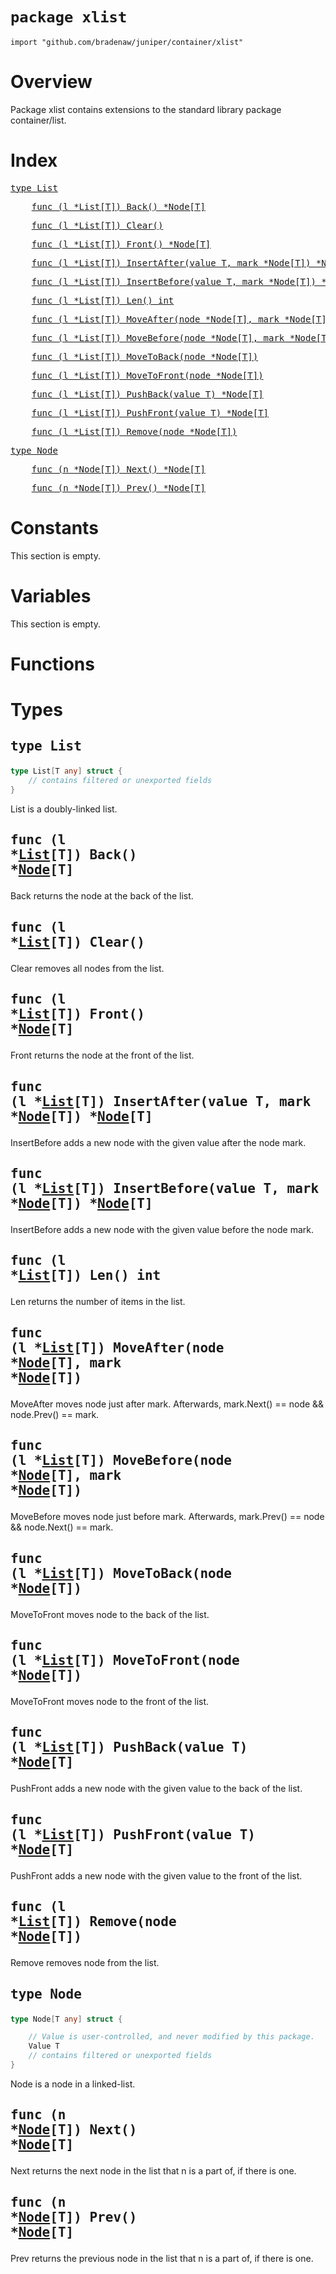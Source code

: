 # `package xlist`

```
import "github.com/bradenaw/juniper/container/xlist"
```

# Overview

Package xlist contains extensions to the standard library package container/list.


# Index

<pre><a href="#List">type List</a></pre>
<pre>    <a href="#Back">func (l *List[T]) Back() *Node[T]</a></pre>
<pre>    <a href="#Clear">func (l *List[T]) Clear()</a></pre>
<pre>    <a href="#Front">func (l *List[T]) Front() *Node[T]</a></pre>
<pre>    <a href="#InsertAfter">func (l *List[T]) InsertAfter(value T, mark *Node[T]) *Node[T]</a></pre>
<pre>    <a href="#InsertBefore">func (l *List[T]) InsertBefore(value T, mark *Node[T]) *Node[T]</a></pre>
<pre>    <a href="#Len">func (l *List[T]) Len() int</a></pre>
<pre>    <a href="#MoveAfter">func (l *List[T]) MoveAfter(node *Node[T], mark *Node[T])</a></pre>
<pre>    <a href="#MoveBefore">func (l *List[T]) MoveBefore(node *Node[T], mark *Node[T])</a></pre>
<pre>    <a href="#MoveToBack">func (l *List[T]) MoveToBack(node *Node[T])</a></pre>
<pre>    <a href="#MoveToFront">func (l *List[T]) MoveToFront(node *Node[T])</a></pre>
<pre>    <a href="#PushBack">func (l *List[T]) PushBack(value T) *Node[T]</a></pre>
<pre>    <a href="#PushFront">func (l *List[T]) PushFront(value T) *Node[T]</a></pre>
<pre>    <a href="#Remove">func (l *List[T]) Remove(node *Node[T])</a></pre>
<pre><a href="#Node">type Node</a></pre>
<pre>    <a href="#Next">func (n *Node[T]) Next() *Node[T]</a></pre>
<pre>    <a href="#Prev">func (n *Node[T]) Prev() *Node[T]</a></pre>

# Constants

This section is empty.

# Variables

This section is empty.

# Functions

# Types

## <a id="List"></a><pre>type List</pre>
```go
type List[T any] struct {
	// contains filtered or unexported fields
}
```

List is a doubly-linked list.


## <a id="Back"></a><pre>func (l *<a href="#List">List</a>[T]) Back() *<a href="#Node">Node</a>[T]</pre>

Back returns the node at the back of the list.


## <a id="Clear"></a><pre>func (l *<a href="#List">List</a>[T]) Clear()</pre>

Clear removes all nodes from the list.


## <a id="Front"></a><pre>func (l *<a href="#List">List</a>[T]) Front() *<a href="#Node">Node</a>[T]</pre>

Front returns the node at the front of the list.


## <a id="InsertAfter"></a><pre>func (l *<a href="#List">List</a>[T]) InsertAfter(value T, mark *<a href="#Node">Node</a>[T]) *<a href="#Node">Node</a>[T]</pre>

InsertBefore adds a new node with the given value after the node mark.


## <a id="InsertBefore"></a><pre>func (l *<a href="#List">List</a>[T]) InsertBefore(value T, mark *<a href="#Node">Node</a>[T]) *<a href="#Node">Node</a>[T]</pre>

InsertBefore adds a new node with the given value before the node mark.


## <a id="Len"></a><pre>func (l *<a href="#List">List</a>[T]) Len() int</pre>

Len returns the number of items in the list.


## <a id="MoveAfter"></a><pre>func (l *<a href="#List">List</a>[T]) MoveAfter(node *<a href="#Node">Node</a>[T], mark *<a href="#Node">Node</a>[T])</pre>

MoveAfter moves node just after mark. Afterwards, mark.Next() == node && node.Prev() == mark.


## <a id="MoveBefore"></a><pre>func (l *<a href="#List">List</a>[T]) MoveBefore(node *<a href="#Node">Node</a>[T], mark *<a href="#Node">Node</a>[T])</pre>

MoveBefore moves node just before mark. Afterwards, mark.Prev() == node && node.Next() == mark.


## <a id="MoveToBack"></a><pre>func (l *<a href="#List">List</a>[T]) MoveToBack(node *<a href="#Node">Node</a>[T])</pre>

MoveToFront moves node to the back of the list.


## <a id="MoveToFront"></a><pre>func (l *<a href="#List">List</a>[T]) MoveToFront(node *<a href="#Node">Node</a>[T])</pre>

MoveToFront moves node to the front of the list.


## <a id="PushBack"></a><pre>func (l *<a href="#List">List</a>[T]) PushBack(value T) *<a href="#Node">Node</a>[T]</pre>

PushFront adds a new node with the given value to the back of the list.


## <a id="PushFront"></a><pre>func (l *<a href="#List">List</a>[T]) PushFront(value T) *<a href="#Node">Node</a>[T]</pre>

PushFront adds a new node with the given value to the front of the list.


## <a id="Remove"></a><pre>func (l *<a href="#List">List</a>[T]) Remove(node *<a href="#Node">Node</a>[T])</pre>

Remove removes node from the list.


## <a id="Node"></a><pre>type Node</pre>
```go
type Node[T any] struct {

	// Value is user-controlled, and never modified by this package.
	Value T
	// contains filtered or unexported fields
}
```

Node is a node in a linked-list.


## <a id="Next"></a><pre>func (n *<a href="#Node">Node</a>[T]) Next() *<a href="#Node">Node</a>[T]</pre>

Next returns the next node in the list that n is a part of, if there is one.


## <a id="Prev"></a><pre>func (n *<a href="#Node">Node</a>[T]) Prev() *<a href="#Node">Node</a>[T]</pre>

Prev returns the previous node in the list that n is a part of, if there is one.


